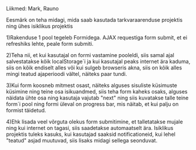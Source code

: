 Liikmed: Mark, Rauno

Eesmärk on teha midagi, mida saab kasutada tarkvaraarenduse projektis ning ühes isiklikus projektis




1)Rakenduse 1 pool tegeleb Formidega. AJAX requestiga form submit, et ei refreshiks lehte, peale form submiti.

2)Teha nii, et kui kasutajal on formi vastamine pooleldi, siis samal ajal salvestatakse kõik localStorage´i ja kui 
kasutajal peaks internet ära kaduma, siis on kõik endiselt alles või kui sulgeb browseris akna, 
siis on kõik alles mingi teatud ajaperioodi vältel, näiteks paar tundi. 

3)Kui form koosneb mitmest osast, näiteks alguses sisuliste küsimuste küsimine ning teine osa isikuandmed,
siis teha form kaheks osaks, alguses näidata ühte osa ning kasutaja vajutab "next" ning siis kuvatakse talle teine form´i pool 
ning formi üleval on progress bar, mis näitab, et kui palju on formist täidetud. 

4)Ehk lisada veel võrguta olekus form submitimine, et talletatakse mujale ning kui internet on tagasi, siis saadetakse automaatselt ära.
Isiklikus projektis tuleks kasuks, kui kasutajad saaksid notificationeid, kui lehel "teatud" asjad muutuvad, siis lisaks midagi sellega seonduvat. 

